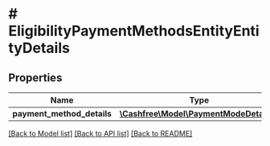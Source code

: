 # # EligibilityPaymentMethodsEntityEntityDetails

## Properties

Name | Type | Description | Notes
------------ | ------------- | ------------- | -------------
**payment_method_details** | [**\Cashfree\Model\PaymentModeDetails[]**](PaymentModeDetails.md) |  | [optional]

[[Back to Model list]](../../README.md#models) [[Back to API list]](../../README.md#endpoints) [[Back to README]](../../README.md)
